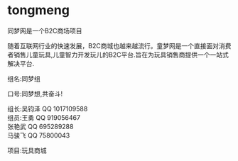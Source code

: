 # tongmeng
同梦网是一个B2C商场项目

随着互联网行业的快速发展，B2C商城也越来越流行。童梦网是一个直接面对消费者销售儿童玩具,儿童智力开发玩儿的B2C平台.旨在为玩具销售商提供一个一站式解决平台.

组名:同梦组

口号:同梦想,共奋斗!

组长:吴钧泽   QQ  1017109588</br>
组员:王勇     QQ   919056467</br>
     张艳武   QQ   695289288</br>
     马骏飞   QQ    75800043</br>
     

项目:玩具商城
